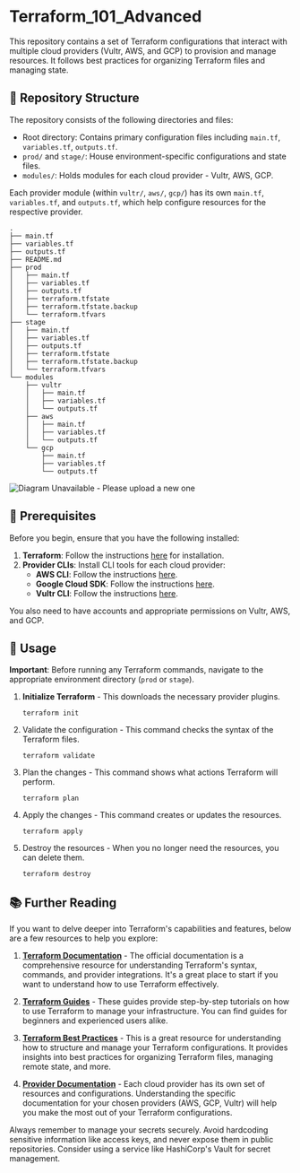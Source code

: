 # Terraform_101_Advanced

This repository contains a set of Terraform configurations that interact with multiple cloud providers (Vultr, AWS, and GCP) to provision and manage resources. It follows best practices for organizing Terraform files and managing state.

## 📂 Repository Structure

The repository consists of the following directories and files:

- Root directory: Contains primary configuration files including `main.tf`, `variables.tf`, `outputs.tf`.
- `prod/` and `stage/`: House environment-specific configurations and state files.
- `modules/`: Holds modules for each cloud provider - Vultr, AWS, GCP.

Each provider module (within `vultr/`, `aws/`, `gcp/`) has its own `main.tf`, `variables.tf`, and `outputs.tf`, which help configure resources for the respective provider.

```
.
├── main.tf
├── variables.tf
├── outputs.tf
├── README.md
├── prod
│   ├── main.tf
│   ├── variables.tf
│   ├── outputs.tf
│   ├── terraform.tfstate
│   ├── terraform.tfstate.backup
│   └── terraform.tfvars
├── stage
│   ├── main.tf
│   ├── variables.tf
│   ├── outputs.tf
│   ├── terraform.tfstate
│   ├── terraform.tfstate.backup
│   └── terraform.tfvars
└── modules
    ├── vultr
    │   ├── main.tf
    │   ├── variables.tf
    │   └── outputs.tf
    ├── aws
    │   ├── main.tf
    │   ├── variables.tf
    │   └── outputs.tf
    └── gcp
        ├── main.tf
        ├── variables.tf
        └── outputs.tf
```
![Diagram Unavailable - Please upload a new one](https://mermaid.ink/img/pako:eNqVVdFumzAU_RXLe02iNXmYxKRJhBLUh6RRzKi0sQcHnAQBNjKmWVX133fdJIC7OGleED7nXp9zry_mFSciZdjBW0mrHQqnMUco_B3jkElJN0KWMf6jsbpZH0JcIN0ncoQRipYeIPDskOAdWKCAKranLy3he2Ng4IkeeK0oT1jdcmQCFJmgaZPkTJ1wxlNDXO8ceMs2y4sA8ArRpOBj0cGrFl6JRjHZd3tw56EFU3sh8y4p8HWWKCvIQD7fZpydMeqRabs5UULSLbtiWnuMmkJ1LhaAfJSPgrGlbdEDEP8bibSPaSGS_OTD1A_RcIhiPKccKEiD5Q_kWpnAykRGNeGsPx1olhU9T3M9OiXN-EhtOqMafKYyo2uI7TOPmoEDgo4b-GoO-Mp37-f-qExbuPWwBLqSomMQWp6VBtyuDqTNAFAhAUqd6gQS-q-YETE9FzFa0yRvKiMw-hAIdrqeHY-rV55Whr22fTViqY9cqo_Y6yNX6yOfrY_cWp8-3VKkTX9y-rTe7tn4YN5nK5qf7YBmInsPNP1o60LrrS-vbzi6r809XKu4e1ncvU1c307bpDL3CKziwWXx4Lr48cW8NH7W7dcfzjReZDwn6qVg6CuqlRQ5c76MWZJ-uxsclsN9lqqdM67-fjfj726MH98YP_lEPB7gkkloYAp_uledD_O6YyWMuwOvKdtQGLcYx_wNQmmjBHnhCXaUbNgAN1UKc3-fUTii0gT9NIOrFzsbWtQAVpT_EqI8rt_-AaFgTZc?type=png)

## 📌 Prerequisites

Before you begin, ensure that you have the following installed:

1. **Terraform**: Follow the instructions [here](https://learn.hashicorp.com/tutorials/terraform/install-cli) for installation.
2. **Provider CLIs**: Install CLI tools for each cloud provider:
    - **AWS CLI**: Follow the instructions [here](https://aws.amazon.com/cli/).
    - **Google Cloud SDK**: Follow the instructions [here](https://cloud.google.com/sdk/docs/install).
    - **Vultr CLI**: Follow the instructions [here](https://www.vultr.com/docs/vultr-cli).

You also need to have accounts and appropriate permissions on Vultr, AWS, and GCP.

## 🚀 Usage

**Important**: Before running any Terraform commands, navigate to the appropriate environment directory (`prod` or `stage`). 

1. **Initialize Terraform** - This downloads the necessary provider plugins.

   ```shell
   terraform init
2. Validate the configuration - This command checks the syntax of the Terraform files.
    ```
    terraform validate
    ```
3. Plan the changes - This command shows what actions Terraform will perform.
    ```
    terraform plan
    ```
4. Apply the changes - This command creates or updates the resources.
    ```
    terraform apply
    ```
    
5. Destroy the resources - When you no longer need the resources, you can delete them.
    ```
    terraform destroy
    ```

## 📚 Further Reading

If you want to delve deeper into Terraform's capabilities and features, below are a few resources to help you explore:

1. **[Terraform Documentation](https://www.terraform.io/docs/index.html)** - The official documentation is a comprehensive resource for understanding Terraform's syntax, commands, and provider integrations. It's a great place to start if you want to understand how to use Terraform effectively.

2. **[Terraform Guides](https://learn.hashicorp.com/terraform)** - These guides provide step-by-step tutorials on how to use Terraform to manage your infrastructure. You can find guides for beginners and experienced users alike.

3. **[Terraform Best Practices](https://www.terraform.io/docs/language/values/locals.html)** - This is a great resource for understanding how to structure and manage your Terraform configurations. It provides insights into best practices for organizing Terraform files, managing remote state, and more.

4. **[Provider Documentation](https://www.terraform.io/docs/providers/index.html)** - Each cloud provider has its own set of resources and configurations. Understanding the specific documentation for your chosen providers (AWS, GCP, Vultr) will help you make the most out of your Terraform configurations.

Always remember to manage your secrets securely. Avoid hardcoding sensitive information like access keys, and never expose them in public repositories. Consider using a service like HashiCorp's Vault for secret management.
